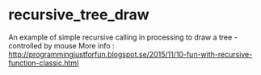 # recursive_tree_draw
An example of simple recursive calling in processing to draw a tree - controlled by mouse
More info : http://programmingjustforfun.blogspot.se/2015/11/10-fun-with-recursive-function-classic.html
